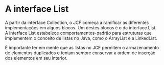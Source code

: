 # A interface List

A partir da interface Collection, o JCF começa a ramificar as diferentes implementações em alguns blocos. Um destes blocos é o da interface List. A interface List estabelece comportamentos-padrão para estruturas que implementem o conceito de listas no Java, como o ArrayList e a LinkedList.

É importante ter em mente que as listas no JCF permitem o armazenamento de elementos duplicados e tentam sempre conservar a ordem de inserção dos elementos em seu interior.